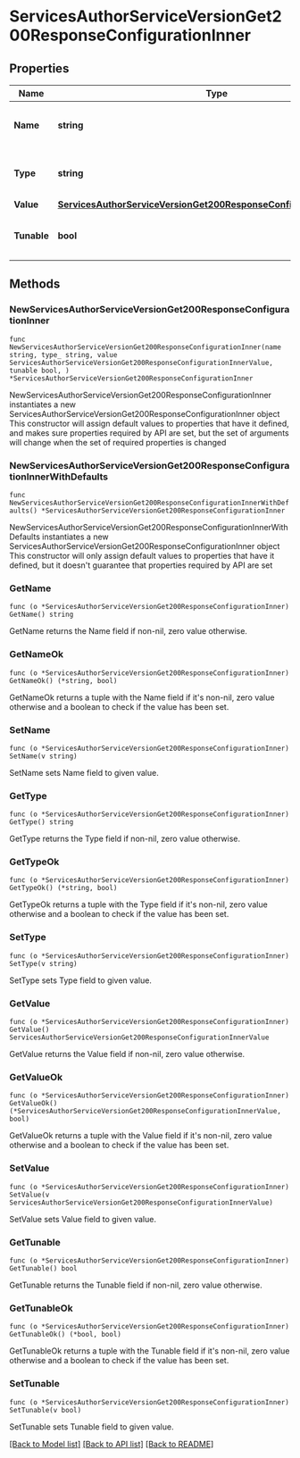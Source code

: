 # ServicesAuthorServiceVersionGet200ResponseConfigurationInner

## Properties

Name | Type | Description | Notes
------------ | ------------- | ------------- | -------------
**Name** | **string** | The name of the configuration value | 
**Type** | **string** | The type of the configuration value | 
**Value** | [**ServicesAuthorServiceVersionGet200ResponseConfigurationInnerValue**](ServicesAuthorServiceVersionGet200ResponseConfigurationInnerValue.md) |  | 
**Tunable** | **bool** | Whether this configuration value is tunable | 

## Methods

### NewServicesAuthorServiceVersionGet200ResponseConfigurationInner

`func NewServicesAuthorServiceVersionGet200ResponseConfigurationInner(name string, type_ string, value ServicesAuthorServiceVersionGet200ResponseConfigurationInnerValue, tunable bool, ) *ServicesAuthorServiceVersionGet200ResponseConfigurationInner`

NewServicesAuthorServiceVersionGet200ResponseConfigurationInner instantiates a new ServicesAuthorServiceVersionGet200ResponseConfigurationInner object
This constructor will assign default values to properties that have it defined,
and makes sure properties required by API are set, but the set of arguments
will change when the set of required properties is changed

### NewServicesAuthorServiceVersionGet200ResponseConfigurationInnerWithDefaults

`func NewServicesAuthorServiceVersionGet200ResponseConfigurationInnerWithDefaults() *ServicesAuthorServiceVersionGet200ResponseConfigurationInner`

NewServicesAuthorServiceVersionGet200ResponseConfigurationInnerWithDefaults instantiates a new ServicesAuthorServiceVersionGet200ResponseConfigurationInner object
This constructor will only assign default values to properties that have it defined,
but it doesn't guarantee that properties required by API are set

### GetName

`func (o *ServicesAuthorServiceVersionGet200ResponseConfigurationInner) GetName() string`

GetName returns the Name field if non-nil, zero value otherwise.

### GetNameOk

`func (o *ServicesAuthorServiceVersionGet200ResponseConfigurationInner) GetNameOk() (*string, bool)`

GetNameOk returns a tuple with the Name field if it's non-nil, zero value otherwise
and a boolean to check if the value has been set.

### SetName

`func (o *ServicesAuthorServiceVersionGet200ResponseConfigurationInner) SetName(v string)`

SetName sets Name field to given value.


### GetType

`func (o *ServicesAuthorServiceVersionGet200ResponseConfigurationInner) GetType() string`

GetType returns the Type field if non-nil, zero value otherwise.

### GetTypeOk

`func (o *ServicesAuthorServiceVersionGet200ResponseConfigurationInner) GetTypeOk() (*string, bool)`

GetTypeOk returns a tuple with the Type field if it's non-nil, zero value otherwise
and a boolean to check if the value has been set.

### SetType

`func (o *ServicesAuthorServiceVersionGet200ResponseConfigurationInner) SetType(v string)`

SetType sets Type field to given value.


### GetValue

`func (o *ServicesAuthorServiceVersionGet200ResponseConfigurationInner) GetValue() ServicesAuthorServiceVersionGet200ResponseConfigurationInnerValue`

GetValue returns the Value field if non-nil, zero value otherwise.

### GetValueOk

`func (o *ServicesAuthorServiceVersionGet200ResponseConfigurationInner) GetValueOk() (*ServicesAuthorServiceVersionGet200ResponseConfigurationInnerValue, bool)`

GetValueOk returns a tuple with the Value field if it's non-nil, zero value otherwise
and a boolean to check if the value has been set.

### SetValue

`func (o *ServicesAuthorServiceVersionGet200ResponseConfigurationInner) SetValue(v ServicesAuthorServiceVersionGet200ResponseConfigurationInnerValue)`

SetValue sets Value field to given value.


### GetTunable

`func (o *ServicesAuthorServiceVersionGet200ResponseConfigurationInner) GetTunable() bool`

GetTunable returns the Tunable field if non-nil, zero value otherwise.

### GetTunableOk

`func (o *ServicesAuthorServiceVersionGet200ResponseConfigurationInner) GetTunableOk() (*bool, bool)`

GetTunableOk returns a tuple with the Tunable field if it's non-nil, zero value otherwise
and a boolean to check if the value has been set.

### SetTunable

`func (o *ServicesAuthorServiceVersionGet200ResponseConfigurationInner) SetTunable(v bool)`

SetTunable sets Tunable field to given value.



[[Back to Model list]](../README.md#documentation-for-models) [[Back to API list]](../README.md#documentation-for-api-endpoints) [[Back to README]](../README.md)


